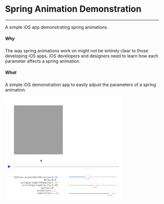 # Spring Animation Demonstration
--------------------------------
A simple iOS app demonstrating spring animations.


##### Why
The way spring animations work on might not be entirely clear to those developing iOS apps. iOS developers and designers need to learn  how each parameter affects a spring animation.

##### What
A simple iOS demonstration app to easily adjust the parameters of a spring animation.

![Spring Animation Demonstration App](demo.gif)